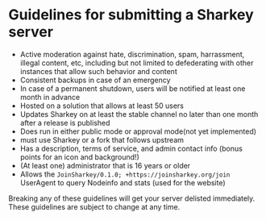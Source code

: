 # Guidelines for submitting a Sharkey server

- Active moderation against hate, discrimination, spam, harrassment, illegal content, etc, including but not limited to defederating with other instances that allow such behavior and content
- Consistent backups in case of an emergency
- In case of a permanent shutdown, users will be notified at least one month in advance
- Hosted on a solution that allows at least 50 users
- Updates Sharkey on at least the stable channel no later than one month after a release is published
- Does run in either public mode or approval mode(not yet implemented)
- must use Sharkey or a fork that follows upstream
- Has a description, terms of service, and admin contact info (bonus points for an icon and background!)
- (At least one) administrator that is 16 years or older
- Allows the `JoinSharkey/0.1.0; +https://joinsharkey.org/join` UserAgent to query Nodeinfo and stats (used for the website)

Breaking any of these guidelines will get your server delisted immediately. These guidelines are subject to change at any time.
